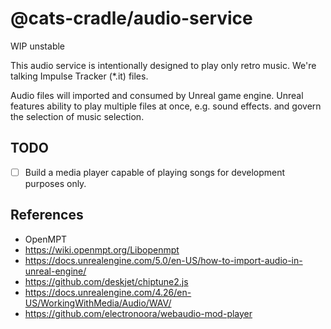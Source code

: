 # @cats-cradle/audio-service

WIP unstable

This audio service is intentionally designed to play only retro music. We're
talking Impulse Tracker (\*.it) files.

Audio files will imported and consumed by Unreal game engine. Unreal features
ability to play multiple files at once, e.g. sound effects. and govern the
selection of music selection.

## TODO

- [ ] Build a media player capable of playing songs for development purposes
      only.

## References

- OpenMPT
- <https://wiki.openmpt.org/Libopenmpt>
- <https://docs.unrealengine.com/5.0/en-US/how-to-import-audio-in-unreal-engine/>
- <https://github.com/deskjet/chiptune2.js>
- <https://docs.unrealengine.com/4.26/en-US/WorkingWithMedia/Audio/WAV/>
- <https://github.com/electronoora/webaudio-mod-player>

